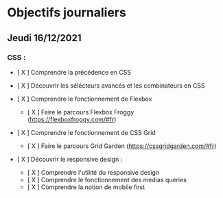 # Objectifs journaliers

## Jeudi 16/12/2021

### CSS : 
* [ X ] Comprendre la précédence en CSS
* [ X ] Découvrir les sélécteurs avancés et les combinateurs en CSS
* [ X ] Comprendre le fonctionnement de Flexbox
    * [ X ] Faire le parcours Flexbox Froggy (https://flexboxfroggy.com/#fr)
* [ X ] Comprendre le fonctionnement de CSS Grid
    * [ X ] Faire le parcours Grid Garden (https://cssgridgarden.com/#fr)

* [ X ] Découvrir le responsive design :
    * [ X ] Comprendre l'utilité du responsive design
    * [ X ] Comprendre le fonctionnement des medias queries
    * [ X ] Comprendre la notion de mobile first





